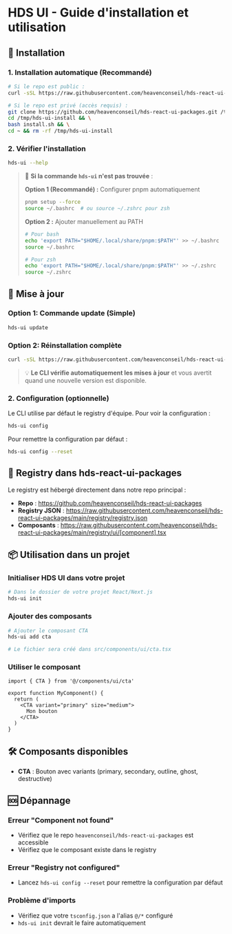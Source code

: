 # HDS UI - Guide d'installation et utilisation

## 🚀 Installation

### 1. Installation automatique (Recommandé)
```bash
# Si le repo est public :
curl -sSL https://raw.githubusercontent.com/heavenconseil/hds-react-ui-packages/main/install.sh | bash

# Si le repo est privé (accès requis) :
git clone https://github.com/heavenconseil/hds-react-ui-packages.git /tmp/hds-ui-install && \
cd /tmp/hds-ui-install && \
bash install.sh && \
cd ~ && rm -rf /tmp/hds-ui-install
```

### 2. Vérifier l'installation
```bash
hds-ui --help
```

> 🔧 **Si la commande `hds-ui` n'est pas trouvée** :
> 
> **Option 1 (Recommandé) :** Configurer pnpm automatiquement
> ```bash
> pnpm setup --force
> source ~/.bashrc  # ou source ~/.zshrc pour zsh
> ```
> 
> **Option 2 :** Ajouter manuellement au PATH
> ```bash
> # Pour bash
> echo 'export PATH="$HOME/.local/share/pnpm:$PATH"' >> ~/.bashrc
> source ~/.bashrc
> 
> # Pour zsh  
> echo 'export PATH="$HOME/.local/share/pnpm:$PATH"' >> ~/.zshrc
> source ~/.zshrc
> ```

## 🔄 Mise à jour

### Option 1: Commande update (Simple)
```bash
hds-ui update
```

### Option 2: Réinstallation complète
```bash
curl -sSL https://raw.githubusercontent.com/heavenconseil/hds-react-ui-packages/main/install.sh | bash
```

> 💡 **Le CLI vérifie automatiquement les mises à jour** et vous avertit quand une nouvelle version est disponible.

### 2. Configuration (optionnelle)

Le CLI utilise par défaut le registry d'équipe. Pour voir la configuration :
```bash
hds-ui config
```

Pour remettre la configuration par défaut :
```bash
hds-ui config --reset
```

## 📁 Registry dans hds-react-ui-packages

Le registry est hébergé directement dans notre repo principal :
- **Repo** : https://github.com/heavenconseil/hds-react-ui-packages
- **Registry JSON** : https://raw.githubusercontent.com/heavenconseil/hds-react-ui-packages/main/registry/registry.json
- **Composants** : https://raw.githubusercontent.com/heavenconseil/hds-react-ui-packages/main/registry/ui/[component].tsx

## 📦 Utilisation dans un projet

### Initialiser HDS UI dans votre projet
```bash
# Dans le dossier de votre projet React/Next.js
hds-ui init
```

### Ajouter des composants
```bash
# Ajouter le composant CTA
hds-ui add cta

# Le fichier sera créé dans src/components/ui/cta.tsx
```

### Utiliser le composant
```tsx
import { CTA } from '@/components/ui/cta'

export function MyComponent() {
  return (
    <CTA variant="primary" size="medium">
      Mon bouton
    </CTA>
  )
}
```

## 🛠️ Composants disponibles

- **CTA** : Bouton avec variants (primary, secondary, outline, ghost, destructive)

## 🆘 Dépannage

### Erreur "Component not found"
- Vérifiez que le repo `heavenconseil/hds-react-ui-packages` est accessible
- Vérifiez que le composant existe dans le registry

### Erreur "Registry not configured"
- Lancez `hds-ui config --reset` pour remettre la configuration par défaut

### Problème d'imports
- Vérifiez que votre `tsconfig.json` a l'alias `@/*` configuré
- `hds-ui init` devrait le faire automatiquement
